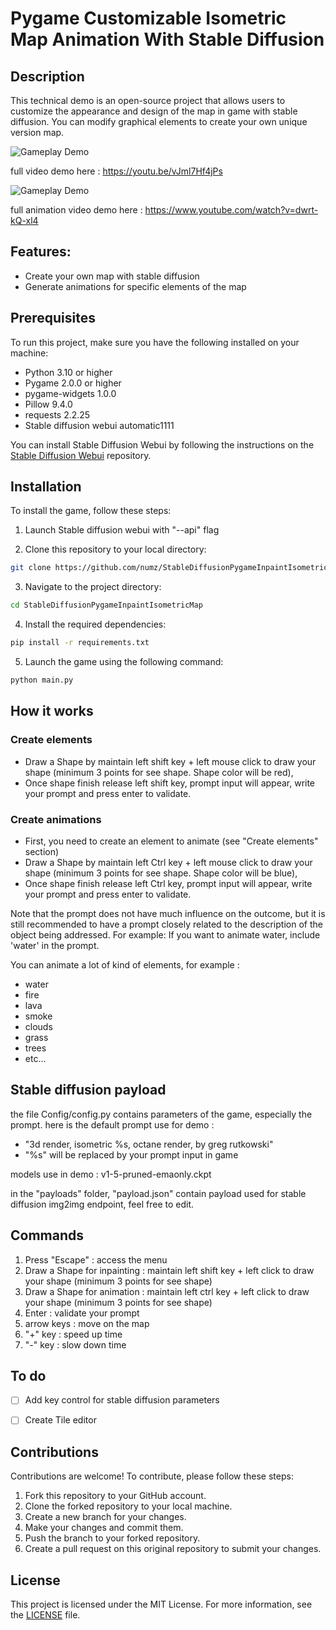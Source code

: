 # Pygame Customizable Isometric Map Animation With Stable Diffusion 

## Description

This technical demo is an open-source project that allows users to customize the appearance and design of the map in game with stable diffusion.
You can modify graphical elements to create your own unique version map.

![Gameplay Demo](temp/demo.gif)

full video demo here : https://youtu.be/vJml7Hf4jPs

![Gameplay Demo](temp/demo2.gif)

full animation video demo here : https://www.youtube.com/watch?v=dwrt-kQ-xl4

## Features:
- Create your own map with stable diffusion
- Generate animations for specific elements of the map

## Prerequisites

To run this project, make sure you have the following installed on your machine:

- Python 3.10 or higher
- Pygame 2.0.0 or higher
- pygame-widgets 1.0.0
- Pillow 9.4.0
- requests 2.2.25
- Stable diffusion webui automatic1111

You can install Stable Diffusion Webui by following the instructions on the [Stable Diffusion Webui](https://github.com/AUTOMATIC1111/stable-diffusion-webui) repository.


## Installation

To install the game, follow these steps:

1. Launch Stable diffusion webui with "--api" flag

2. Clone this repository to your local directory:

```bash
git clone https://github.com/numz/StableDiffusionPygameInpaintIsometricMap.git
```

3. Navigate to the project directory:
    
```bash
cd StableDiffusionPygameInpaintIsometricMap
```

4. Install the required dependencies:
```bash
pip install -r requirements.txt
```

5. Launch the game using the following command:
```bash
python main.py
```
## How it works
### Create elements
- Draw a Shape by maintain left shift key + left mouse click to draw your shape (minimum 3 points for see shape. Shape color will be red), 
- Once shape finish release left shift key, prompt input will appear, write your prompt and press enter to validate.
### Create animations
- First, you need to create an element to animate (see "Create elements" section)
- Draw a Shape by maintain left Ctrl key + left mouse click to draw your shape (minimum 3 points for see shape. Shape color will be blue), 
- Once shape finish release left Ctrl key, prompt input will appear, write your prompt and press enter to validate.

Note that the prompt does not have much influence on the outcome, but it is still recommended to have a prompt closely related to the description of the object being addressed. For example: If you want to animate water, include 'water' in the prompt.


You can animate a lot of kind of elements, for example :
- water
- fire
- lava
- smoke
- clouds
- grass
- trees
- etc...

## Stable diffusion payload
the file Config/config.py contains parameters of the game, especially the prompt.
here is the default prompt use for demo :
- "3d render, isometric %s, octane render, by greg rutkowski"
- "%s" will be replaced by your prompt input in game

models use in demo : v1-5-pruned-emaonly.ckpt

in the "payloads" folder, "payload.json" contain payload used for stable diffusion img2img endpoint, feel free to edit.

## Commands

1. Press "Escape" : access the menu
2. Draw a Shape for inpainting : maintain left shift key + left click to draw your shape (minimum 3 points for see shape)
3. Draw a Shape for animation : maintain left ctrl key + left click to draw your shape (minimum 3 points for see shape)
4. Enter : validate your prompt 
5. arrow keys : move on the map
6. "+" key : speed up time
7. "-" key : slow down time

## To do
- [ ] Add key control for stable diffusion parameters
- [ ] Create Tile editor


## Contributions

Contributions are welcome! To contribute, please follow these steps:

1. Fork this repository to your GitHub account.
2. Clone the forked repository to your local machine.
3. Create a new branch for your changes.
4. Make your changes and commit them.
5. Push the branch to your forked repository.
6. Create a pull request on this original repository to submit your changes.

## License

This project is licensed under the MIT License. For more information, see the [LICENSE](LICENSE) file.

